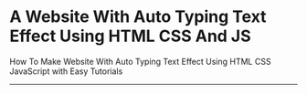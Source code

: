# A Website With Auto Typing Text Effect Using HTML CSS And JS

How To Make Website With Auto Typing Text Effect Using HTML CSS JavaScript
with Easy Tutorials

---
